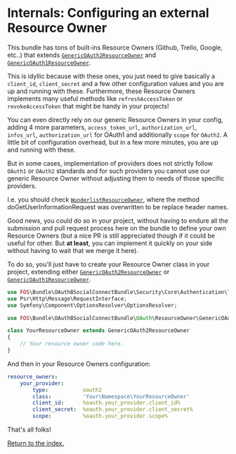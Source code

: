 Internals: Configuring an external Resource Owner
=================================================
This bundle has tons of built-ins Resource Owners (Github, Trello, Google, etc..) that extends
[`GenericOAuth2ResourceOwner`](https://github.com/hwi/HWIOAuthBundle/blob/master/OAuth/ResourceOwner/GenericOAuth2ResourceOwner.php)
and [`GenericOAuth1ResourceOwner`](https://github.com/hwi/HWIOAuthBundle/blob/master/OAuth/ResourceOwner/GenericOAuth1ResourceOwner.php).

This is idyllic because with these ones, you just need to give basically a `client_id`,
`client_secret` and a few other configuration values and you are up and running with these.
Furthermore, these Resource Owners implements many useful methods like `refreshAccessToken` or
`revokeAccessToken` that might be handy in your projects!

You can even directly rely on our generic Resource Owners in your config, adding 4 more parameters,
`access_token_url`, `authorization_url`, `infos_url`, `authorization_url` for OAuth1 and
additionally `scope` for `OAuth2`. A little bit of configuration overhead, but in a few more
minutes, you are up and running with these.

But in some cases, implementation of providers does not strictly follow `OAuth1` or `OAuth2`
standards and for such providers you cannot use our generic Resource Owner without adjusting them
to needs of those specific providers.

I.e. you should check
[`WunderlistResourceOwner`](https://github.com/hwi/HWIOAuthBundle/blob/master/OAuth/ResourceOwner/WunderlistResourceOwner.php),
where the method doGetUserInformationRequest was overwritten to be replace header names.

Good news, you could do so in your project, without having to endure all the submission and pull
request process here on the bundle to define your own Resource Owners (but a nice PR is still
appreciated though if it could be useful for other. But __at least__, you can implement it quickly
on your side without having to wait that we merge it here).

To do so, you'll just have to create your Resource Owner class in your project, extending either
[`GenericOAuth2ResourceOwner`](https://github.com/hwi/HWIOAuthBundle/blob/master/OAuth/ResourceOwner/GenericOAuth2ResourceOwner.php)
or [`GenericOAuth1ResourceOwner`](https://github.com/hwi/HWIOAuthBundle/blob/master/OAuth/ResourceOwner/GenericOAuth1ResourceOwner.php).


```php
use FOS\Bundle\OAuthBSocialConnectBundle\Security\Core\Authentication\Token\OAuthToken;
use Psr\Http\Message\RequestInterface;
use Symfony\Component\OptionsResolver\OptionsResolver;

use FOS\Bundle\OAuthBSocialConnectBundle\OAuth\ResourceOwner\GenericOAuth2ResourceOwner;

class YourResourceOwner extends GenericOAuth2ResourceOwner
{
    // Your resource owner code here.
}
```

And then in your Resource Owners configuration:

```yaml
resource_owners:
    your_provider:
        type:           oauth2
        class:          'Your\Namespace\YourResourceOwner'
        client_id:      %oauth.your_provider.client_id%
        client_secret:  %oauth.your_provider.client_secret%
        scope:          %oauth.your_provider.scope%
```

That's all folks!

[Return to the index.](../index.md)

